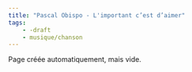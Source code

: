 ```yaml
---
title: "Pascal Obispo - L'important c’est d’aimer"
tags:
    - -draft
    - musique/chanson
---
```


Page créée automatiquement, mais vide.
